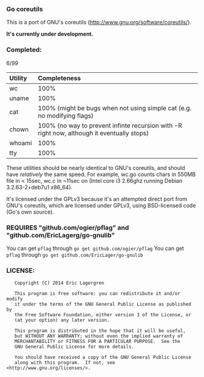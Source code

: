 ### Go coreutils

This is a port of GNU's coreutils (http://www.gnu.org/software/coreutils/).

**It's currently under development.**

### Completed:

6/99

| Utility | Completeness   |
|:--------|:---------------|
| wc      | 100%           |
| uname   | 100%           |
| cat     | 100% (might be bugs when not using simple cat (e.g. no modifying flags)   |
| chown   | 100% (no way to prevent infinte recursion with -R right now, although it eventually stops) |
| whoami  | 100%           |
| tty     | 100%           |

These utilities should be nearly identical to GNU's coreutils, and should have *relatively* the same speed. For example, wc.go counts chars in 550MB file in < 15sec, wc.c in ~11sec on (Intel core i3 2.66ghz running Debian 3.2.63-2+deb7u1 x86_64).

It's licensed under the GPLv3 because it's an attempted direct port from GNU's coreutils, which are licensed under GPLv3, using BSD-licensed code (Go's own source).

### REQUIRES "github.com/ogier/pflag" and "github.com/EricLagerg/go-gnulib"
You can get `pflag` through `go get github.com/ogier/pflag`
You can get `pflag` through `go get github.com/EricLager/go-gnulib`

### LICENSE:

```
   Copyright (C) 2014 Eric Lagergren

   This program is free software: you can redistribute it and/or modify
   it under the terms of the GNU General Public License as published by
   the Free Software Foundation, either version 3 of the License, or
   (at your option) any later version.

   This program is distributed in the hope that it will be useful,
   but WITHOUT ANY WARRANTY; without even the implied warranty of
   MERCHANTABILITY or FITNESS FOR A PARTICULAR PURPOSE.  See the
   GNU General Public License for more details.

   You should have received a copy of the GNU General Public License
   along with this program.  If not, see <http://www.gnu.org/licenses/>.
```
